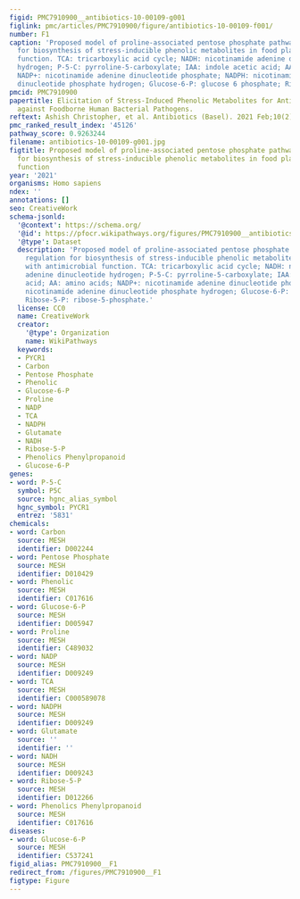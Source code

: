 ```yaml
---
figid: PMC7910900__antibiotics-10-00109-g001
figlink: pmc/articles/PMC7910900/figure/antibiotics-10-00109-f001/
number: F1
caption: 'Proposed model of proline-associated pentose phosphate pathway (PAPPP) regulation
  for biosynthesis of stress-inducible phenolic metabolites in food plants with antimicrobial
  function. TCA: tricarboxylic acid cycle; NADH: nicotinamide adenine dinucleotide
  hydrogen; P-5-C: pyrroline-5-carboxylate; IAA: indole acetic acid; AA: amino acids;
  NADP+: nicotinamide adenine dinucleotide phosphate; NADPH: nicotinamide adenine
  dinucleotide phosphate hydrogen; Glucose-6-P: glucose 6 phosphate; Ribose-5-P: ribose-5-phosphate.'
pmcid: PMC7910900
papertitle: Elicitation of Stress-Induced Phenolic Metabolites for Antimicrobial Applications
  against Foodborne Human Bacterial Pathogens.
reftext: Ashish Christopher, et al. Antibiotics (Basel). 2021 Feb;10(2):109.
pmc_ranked_result_index: '45126'
pathway_score: 0.9263244
filename: antibiotics-10-00109-g001.jpg
figtitle: Proposed model of proline-associated pentose phosphate pathway (PAPPP) regulation
  for biosynthesis of stress-inducible phenolic metabolites in food plants with antimicrobial
  function
year: '2021'
organisms: Homo sapiens
ndex: ''
annotations: []
seo: CreativeWork
schema-jsonld:
  '@context': https://schema.org/
  '@id': https://pfocr.wikipathways.org/figures/PMC7910900__antibiotics-10-00109-g001.html
  '@type': Dataset
  description: 'Proposed model of proline-associated pentose phosphate pathway (PAPPP)
    regulation for biosynthesis of stress-inducible phenolic metabolites in food plants
    with antimicrobial function. TCA: tricarboxylic acid cycle; NADH: nicotinamide
    adenine dinucleotide hydrogen; P-5-C: pyrroline-5-carboxylate; IAA: indole acetic
    acid; AA: amino acids; NADP+: nicotinamide adenine dinucleotide phosphate; NADPH:
    nicotinamide adenine dinucleotide phosphate hydrogen; Glucose-6-P: glucose 6 phosphate;
    Ribose-5-P: ribose-5-phosphate.'
  license: CC0
  name: CreativeWork
  creator:
    '@type': Organization
    name: WikiPathways
  keywords:
  - PYCR1
  - Carbon
  - Pentose Phosphate
  - Phenolic
  - Glucose-6-P
  - Proline
  - NADP
  - TCA
  - NADPH
  - Glutamate
  - NADH
  - Ribose-5-P
  - Phenolics Phenylpropanoid
  - Glucose-6-P
genes:
- word: P-5-C
  symbol: P5C
  source: hgnc_alias_symbol
  hgnc_symbol: PYCR1
  entrez: '5831'
chemicals:
- word: Carbon
  source: MESH
  identifier: D002244
- word: Pentose Phosphate
  source: MESH
  identifier: D010429
- word: Phenolic
  source: MESH
  identifier: C017616
- word: Glucose-6-P
  source: MESH
  identifier: D005947
- word: Proline
  source: MESH
  identifier: C489032
- word: NADP
  source: MESH
  identifier: D009249
- word: TCA
  source: MESH
  identifier: C000589078
- word: NADPH
  source: MESH
  identifier: D009249
- word: Glutamate
  source: ''
  identifier: ''
- word: NADH
  source: MESH
  identifier: D009243
- word: Ribose-5-P
  source: MESH
  identifier: D012266
- word: Phenolics Phenylpropanoid
  source: MESH
  identifier: C017616
diseases:
- word: Glucose-6-P
  source: MESH
  identifier: C537241
figid_alias: PMC7910900__F1
redirect_from: /figures/PMC7910900__F1
figtype: Figure
---
```

